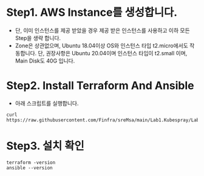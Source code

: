 # Step1. AWS Instance를 생성합니다.
* 단, 이미 인스턴스를 제공 받았을 경우 제공 받은 인스턴스를 사용하고 이하 모든 Step을 생략 합니다.
* Zone은 상관없으며, Ubuntu 18.04이상 OS와 인스턴스 타입 t2.micro에서도 작동합니다. 단, 권장사항은 Ubuntu 20.04이며 인스턴스 타입이 t2.small 이며, Main Disk도 40G 입니다.

# Step2. Install Terraform And Ansible
* 아래 스크립트를 실행합니다.
```
curl https://raw.githubusercontent.com/Finfra/sreMsa/main/Lab1.Kubespray/Lab1.InstanceForTerraform/installOnEc2.sh|bash
```

# Step3. 설치 확인
```
terraform -version 
ansible --version
```
